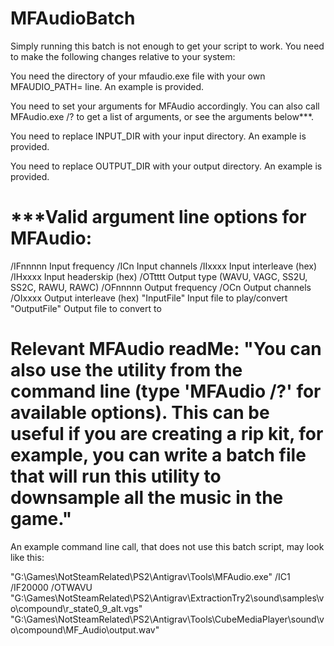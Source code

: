 # MFAudioBatch
Simply running this batch is not enough to get your script to work. You need to make the following changes relative to your system:

You need the directory of your mfaudio.exe file with your own MFAUDIO_PATH= line. An example is provided.

You need to set your arguments for MFAudio accordingly. You can also call MFAudio.exe /? to get a list of arguments, or see the arguments below***.

You need to replace INPUT_DIR with your input directory. An example is provided.

You need to replace OUTPUT_DIR with your output directory. An example is provided.


# ***Valid argument line options for MFAudio:
/IFnnnnn	Input frequency
/ICn	Input channels
/IIxxxx	Input interleave (hex)
/IHxxxx	Input headerskip (hex)
/OTtttt	Output type (WAVU, VAGC,
	 SS2U, SS2C, RAWU, RAWC)
/OFnnnnn	Output frequency
/OCn	Output channels
/OIxxxx	Output interleave (hex)
"InputFile"	Input file to play/convert
"OutputFile"	Output file to convert to


# Relevant MFAudio readMe: "You can also use the utility from the command line (type 'MFAudio /?' for available options). This can be useful if you are creating a rip kit, for example, you can write a batch file that will run this utility to downsample all the music in the game."


An example command line call, that does not use this batch script, may look like this:

"G:\Games\NotSteamRelated\PS2\Antigrav\Tools\MFAudio.exe" /IC1 /IF20000 /OTWAVU "G:\Games\NotSteamRelated\PS2\Antigrav\ExtractionTry2\sound\samples\vo\compound\r_state0_9_alt.vgs" "G:\Games\NotSteamRelated\PS2\Antigrav\Tools\CubeMediaPlayer\sound\vo\compound\MF_Audio\output.wav"

